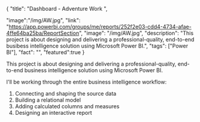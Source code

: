{
  "title": "Dashboard - Adventure Work ",
  
  "image":"/img/AW.jpg",
  "link": "https://app.powerbi.com/groups/me/reports/252f2e03-cdd4-4734-afae-4ffe64ba25ba/ReportSection",
  "image": "/img/AW.jpg",
  "description": "This project is about designing and delivering a professional-quality, end-to-end busibess intelligence solution using Microsoft Power BI.",
  "tags": ["Power BI"],
  "fact": "",
  "featured":true 
}

This project is about designing and delivering a professional-quality, end-to-end business intelligence solution using Microsoft Power BI.


I'll be working through the entire business intelligence workflow:

1. Connecting and shaping the source data
2. Building a relational model
3. Adding calculated columns and measures
4. Designing an interactive report